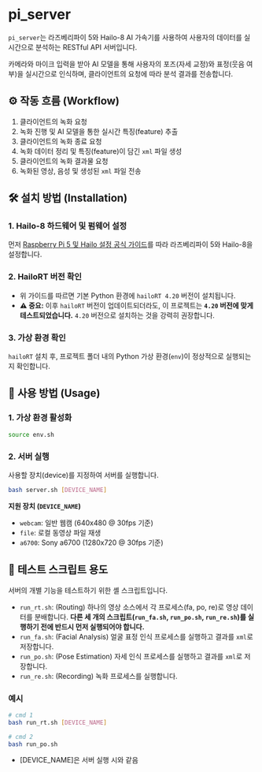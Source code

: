 # pi\_server

`pi_server`는 라즈베리파이 5와 Hailo-8 AI 가속기를 사용하여 사용자의 데이터를 실시간으로 분석하는 RESTful API 서버입니다.

카메라와 마이크 입력을 받아 AI 모델을 통해 사용자의 포즈(자세 교정)와 표정(웃음 여부)을 실시간으로 인식하며, 클라이언트의 요청에 따라 분석 결과를 전송합니다.

## ⚙️ 작동 흐름 (Workflow)

1.  클라이언트의 녹화 요청
2.  녹화 진행 및 AI 모델을 통한 실시간 특징(feature) 추출
3.  클라이언트의 녹화 종료 요청
4.  녹화 데이터 정리 및 특징(feature)이 담긴 `xml` 파일 생성
5.  클라이언트의 녹화 결과물 요청
6.  녹화된 영상, 음성 및 생성된 `xml` 파일 전송

## 🛠 설치 방법 (Installation)

### 1\. Hailo-8 하드웨어 및 펌웨어 설정

먼저 [Raspberry Pi 5 및 Hailo 설정 공식 가이드](https://github.com/hailo-ai/hailo-rpi5-examples/blob/main/doc/install-raspberry-pi5.md#how-to-set-up-raspberry-pi-5-and-hailo)를 따라 라즈베리파이 5와 Hailo-8을 설정합니다.

### 2\. HailoRT 버전 확인

  * 위 가이드를 따르면 기본 Python 환경에 `hailoRT 4.20` 버전이 설치됩니다.
  * **⚠️ 중요:** 이후 `hailoRT` 버전이 업데이트되더라도, 이 프로젝트는 **`4.20` 버전에 맞게 테스트되었습니다.** `4.20` 버전으로 설치하는 것을 강력히 권장합니다.

### 3\. 가상 환경 확인

`hailoRT` 설치 후, 프로젝트 폴더 내의 Python 가상 환경(`env`)이 정상적으로 실행되는지 확인합니다.

## 🚀 사용 방법 (Usage)

### 1\. 가상 환경 활성화

```bash
source env.sh
```

### 2\. 서버 실행

사용할 장치(device)를 지정하여 서버를 실행합니다.

```bash
bash server.sh [DEVICE_NAME]
```

**지원 장치 (`DEVICE_NAME`)**

  * `webcam`: 일반 웹캠 (640x480 @ 30fps 기준)
  * `file`: 로컬 동영상 파일 재생
  * `a6700`: Sony a6700 (1280x720 @ 30fps 기준)

## 🧪 테스트 스크립트 용도

서버의 개별 기능을 테스트하기 위한 셸 스크립트입니다.

  * `run_rt.sh`: (Routing) 하나의 영상 소스에서 각 프로세스(fa, po, re)로 영상 데이터를 분배합니다. **다른 세 개의 스크립트(`run_fa.sh`, `run_po.sh`, `run_re.sh`)를 실행하기 전에 반드시 먼저 실행되어야 합니다.**
  * `run_fa.sh`: (Facial Analysis) 얼굴 표정 인식 프로세스를 실행하고 결과를 `xml`로 저장합니다.
  * `run_po.sh`: (Pose Estimation) 자세 인식 프로세스를 실행하고 결과를 `xml`로 저장합니다.
  * `run_re.sh`: (Recording) 녹화 프로세스를 실행합니다.

### 예시

```bash
# cmd 1
bash run_rt.sh [DEVICE_NAME]

# cmd 2
bash run_po.sh
```
  * [DEVICE_NAME]은 서버 실행 시와 같음